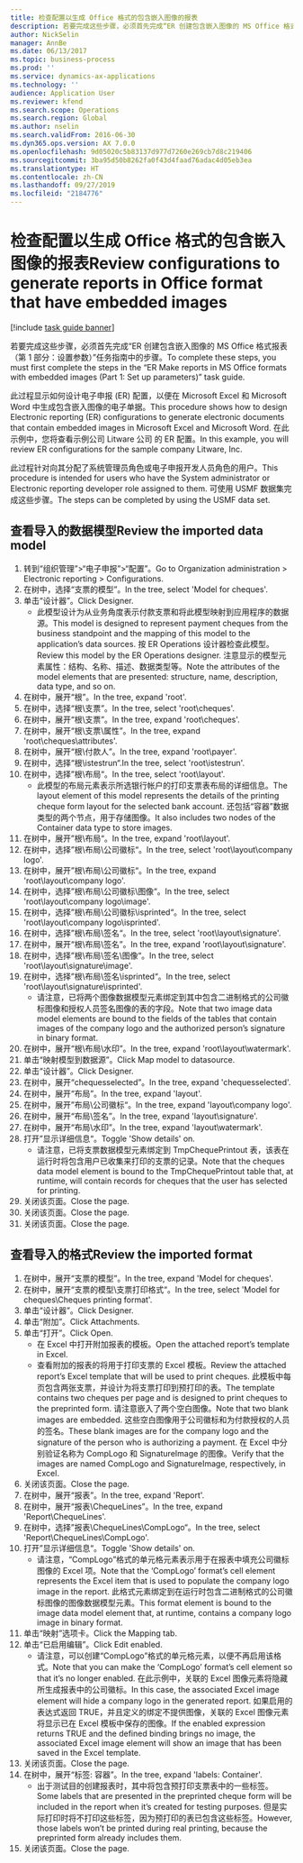 ```yaml
---
title: 检查配置以生成 Office 格式的包含嵌入图像的报表
description: 若要完成这些步骤，必须首先完成“ER 创建包含嵌入图像的 MS Office 格式报表（第 1 部分 - 设置参数）”任务指南中的步骤。
author: NickSelin
manager: AnnBe
ms.date: 06/13/2017
ms.topic: business-process
ms.prod: ''
ms.service: dynamics-ax-applications
ms.technology: ''
audience: Application User
ms.reviewer: kfend
ms.search.scope: Operations
ms.search.region: Global
ms.author: nselin
ms.search.validFrom: 2016-06-30
ms.dyn365.ops.version: AX 7.0.0
ms.openlocfilehash: 9d05020c5b83137d977d7260e269cb7d8c219406
ms.sourcegitcommit: 3ba95d50b8262fa0f43d4faad76adac4d05eb3ea
ms.translationtype: HT
ms.contentlocale: zh-CN
ms.lasthandoff: 09/27/2019
ms.locfileid: "2184776"
---
```

# <a name="review-configurations-to-generate-reports-in-office-format-that-have-embedded-images"></a><span data-ttu-id="59bab-103">检查配置以生成 Office 格式的包含嵌入图像的报表</span><span class="sxs-lookup"><span data-stu-id="59bab-103">Review configurations to generate reports in Office format that have embedded images</span></span>

[!include [task guide banner](../../includes/task-guide-banner.md)]

<span data-ttu-id="59bab-104">若要完成这些步骤，必须首先完成“ER 创建包含嵌入图像的 MS Office 格式报表（第 1 部分：设置参数）”任务指南中的步骤。</span><span class="sxs-lookup"><span data-stu-id="59bab-104">To complete these steps, you must first complete the steps in the “ER Make reports in MS Office formats with embedded images (Part 1: Set up parameters)” task guide.</span></span>

<span data-ttu-id="59bab-105">此过程显示如何设计电子申报 (ER) 配置，以便在 Microsoft Excel 和 Microsoft Word 中生成包含嵌入图像的电子单据。</span><span class="sxs-lookup"><span data-stu-id="59bab-105">This procedure shows how to design Electronic reporting (ER) configurations to generate electronic documents that contain embedded images in Microsoft Excel and Microsoft Word.</span></span> <span data-ttu-id="59bab-106">在此示例中，您将查看示例公司 Litware 公司 的 ER 配置。</span><span class="sxs-lookup"><span data-stu-id="59bab-106">In this example, you will review ER configurations for the sample company Litware, Inc.</span></span> 

<span data-ttu-id="59bab-107">此过程针对向其分配了系统管理员角色或电子申报开发人员角色的用户。</span><span class="sxs-lookup"><span data-stu-id="59bab-107">This procedure is intended for users who have the System administrator or Electronic reporting developer role assigned to them.</span></span> <span data-ttu-id="59bab-108">可使用 USMF 数据集完成这些步骤。</span><span class="sxs-lookup"><span data-stu-id="59bab-108">The steps can be completed by using the USMF data set.</span></span>


## <a name="review-the-imported-data-model"></a><span data-ttu-id="59bab-109">查看导入的数据模型</span><span class="sxs-lookup"><span data-stu-id="59bab-109">Review the imported data model</span></span>
1. <span data-ttu-id="59bab-110">转到“组织管理”>“电子申报”>“配置”。</span><span class="sxs-lookup"><span data-stu-id="59bab-110">Go to Organization administration > Electronic reporting > Configurations.</span></span>
2. <span data-ttu-id="59bab-111">在树中，选择“支票的模型”。</span><span class="sxs-lookup"><span data-stu-id="59bab-111">In the tree, select 'Model for cheques'.</span></span>
3. <span data-ttu-id="59bab-112">单击“设计器”。</span><span class="sxs-lookup"><span data-stu-id="59bab-112">Click Designer.</span></span>
    * <span data-ttu-id="59bab-113">此模型设计为从业务角度表示付款支票和将此模型映射到应用程序的数据源。</span><span class="sxs-lookup"><span data-stu-id="59bab-113">This model is designed to represent payment cheques from the business standpoint and the mapping of this model to the application’s data sources.</span></span> <span data-ttu-id="59bab-114">按 ER Operations 设计器检查此模型。</span><span class="sxs-lookup"><span data-stu-id="59bab-114">Review this model by the ER Operations designer.</span></span> <span data-ttu-id="59bab-115">注意显示的模型元素属性：结构、名称、描述、数据类型等。</span><span class="sxs-lookup"><span data-stu-id="59bab-115">Note the attributes of the model elements that are presented: structure, name, description, data type, and so on.</span></span>   
4. <span data-ttu-id="59bab-116">在树中，展开“根”。</span><span class="sxs-lookup"><span data-stu-id="59bab-116">In the tree, expand 'root'.</span></span>
5. <span data-ttu-id="59bab-117">在树中，选择“根\支票”。</span><span class="sxs-lookup"><span data-stu-id="59bab-117">In the tree, select 'root\cheques'.</span></span>
6. <span data-ttu-id="59bab-118">在树中，展开“根\支票”。</span><span class="sxs-lookup"><span data-stu-id="59bab-118">In the tree, expand 'root\cheques'.</span></span>
7. <span data-ttu-id="59bab-119">在树中，展开“根\支票\属性”。</span><span class="sxs-lookup"><span data-stu-id="59bab-119">In the tree, expand 'root\cheques\attributes'.</span></span>
8. <span data-ttu-id="59bab-120">在树中，展开“根\付款人”。</span><span class="sxs-lookup"><span data-stu-id="59bab-120">In the tree, expand 'root\payer'.</span></span>
9. <span data-ttu-id="59bab-121">在树中，选择“根\istestrun“.</span><span class="sxs-lookup"><span data-stu-id="59bab-121">In the tree, select 'root\istestrun'.</span></span>
10. <span data-ttu-id="59bab-122">在树中，选择”根\布局“。</span><span class="sxs-lookup"><span data-stu-id="59bab-122">In the tree, select 'root\layout'.</span></span>
    * <span data-ttu-id="59bab-123">此模型的布局元素表示所选银行帐户的打印支票表布局的详细信息。</span><span class="sxs-lookup"><span data-stu-id="59bab-123">The layout element of this model represents the details of the printing cheque form layout for the selected bank account.</span></span> <span data-ttu-id="59bab-124">还包括“容器”数据类型的两个节点，用于存储图像。</span><span class="sxs-lookup"><span data-stu-id="59bab-124">It also includes two nodes of the Container data type to store images.</span></span>   
11. <span data-ttu-id="59bab-125">在树中，展开”根\布局“。</span><span class="sxs-lookup"><span data-stu-id="59bab-125">In the tree, expand 'root\layout'.</span></span>
12. <span data-ttu-id="59bab-126">在树中，选择”根\布局\公司徽标“。</span><span class="sxs-lookup"><span data-stu-id="59bab-126">In the tree, select 'root\layout\company logo'.</span></span>
13. <span data-ttu-id="59bab-127">在树中，展开”根\布局\公司徽标“。</span><span class="sxs-lookup"><span data-stu-id="59bab-127">In the tree, expand 'root\layout\company logo'.</span></span>
14. <span data-ttu-id="59bab-128">在树中，选择”根\布局\公司徽标\图像“。</span><span class="sxs-lookup"><span data-stu-id="59bab-128">In the tree, select 'root\layout\company logo\image'.</span></span>
15. <span data-ttu-id="59bab-129">在树中，选择”根\布局\公司徽标\isprinted“。</span><span class="sxs-lookup"><span data-stu-id="59bab-129">In the tree, select 'root\layout\company logo\isprinted'.</span></span>
16. <span data-ttu-id="59bab-130">在树中，选择”根\布局\签名“。</span><span class="sxs-lookup"><span data-stu-id="59bab-130">In the tree, select 'root\layout\signature'.</span></span>
17. <span data-ttu-id="59bab-131">在树中，展开“根\布局\签名”。</span><span class="sxs-lookup"><span data-stu-id="59bab-131">In the tree, expand 'root\layout\signature'.</span></span>
18. <span data-ttu-id="59bab-132">在树中，选择”根\布局\签名\图像“。</span><span class="sxs-lookup"><span data-stu-id="59bab-132">In the tree, select 'root\layout\signature\image'.</span></span>
19. <span data-ttu-id="59bab-133">在树中，选择”根\布局\签名\isprinted“。</span><span class="sxs-lookup"><span data-stu-id="59bab-133">In the tree, select 'root\layout\signature\isprinted'.</span></span>
    * <span data-ttu-id="59bab-134">请注意，已将两个图像数据模型元素绑定到其中包含二进制格式的公司徽标图像和授权人员签名图像的表的字段。</span><span class="sxs-lookup"><span data-stu-id="59bab-134">Note that two image data model elements are bound to the fields of the tables that contain images of the company logo and the authorized person’s signature in binary format.</span></span>  
20. <span data-ttu-id="59bab-135">在树中，展开“根\布局\水印”。</span><span class="sxs-lookup"><span data-stu-id="59bab-135">In the tree, expand 'root\layout\watermark'.</span></span>
21. <span data-ttu-id="59bab-136">单击“映射模型到数据源”。</span><span class="sxs-lookup"><span data-stu-id="59bab-136">Click Map model to datasource.</span></span>
22. <span data-ttu-id="59bab-137">单击“设计器”。</span><span class="sxs-lookup"><span data-stu-id="59bab-137">Click Designer.</span></span>
23. <span data-ttu-id="59bab-138">在树中，展开“chequesselected”。</span><span class="sxs-lookup"><span data-stu-id="59bab-138">In the tree, expand 'chequesselected'.</span></span>
24. <span data-ttu-id="59bab-139">在树中，展开“布局”。</span><span class="sxs-lookup"><span data-stu-id="59bab-139">In the tree, expand 'layout'.</span></span>
25. <span data-ttu-id="59bab-140">在树中，展开”布局\公司徽标“。</span><span class="sxs-lookup"><span data-stu-id="59bab-140">In the tree, expand 'layout\company logo'.</span></span>
26. <span data-ttu-id="59bab-141">在树中，展开“布局\签名”。</span><span class="sxs-lookup"><span data-stu-id="59bab-141">In the tree, expand 'layout\signature'.</span></span>
27. <span data-ttu-id="59bab-142">在树中，展开“布局\水印”。</span><span class="sxs-lookup"><span data-stu-id="59bab-142">In the tree, expand 'layout\watermark'.</span></span>
28. <span data-ttu-id="59bab-143">打开”显示详细信息“。</span><span class="sxs-lookup"><span data-stu-id="59bab-143">Toggle 'Show details' on.</span></span>
    * <span data-ttu-id="59bab-144">请注意，已将支票数据模型元素绑定到 TmpChequePrintout 表，该表在运行时将包含用户已收集来打印的支票的记录。</span><span class="sxs-lookup"><span data-stu-id="59bab-144">Note that the cheques data model element is bound to the TmpChequePrintout table that, at runtime, will contain records for cheques that the user has selected for printing.</span></span>   
29. <span data-ttu-id="59bab-145">关闭该页面。</span><span class="sxs-lookup"><span data-stu-id="59bab-145">Close the page.</span></span>
30. <span data-ttu-id="59bab-146">关闭该页面。</span><span class="sxs-lookup"><span data-stu-id="59bab-146">Close the page.</span></span>
31. <span data-ttu-id="59bab-147">关闭该页面。</span><span class="sxs-lookup"><span data-stu-id="59bab-147">Close the page.</span></span>

## <a name="review-the-imported-format"></a><span data-ttu-id="59bab-148">查看导入的格式</span><span class="sxs-lookup"><span data-stu-id="59bab-148">Review the imported format</span></span>
1. <span data-ttu-id="59bab-149">在树中，展开“支票的模型”。</span><span class="sxs-lookup"><span data-stu-id="59bab-149">In the tree, expand 'Model for cheques'.</span></span>
2. <span data-ttu-id="59bab-150">在树中，展开“支票的模型\支票打印格式“。</span><span class="sxs-lookup"><span data-stu-id="59bab-150">In the tree, select 'Model for cheques\Cheques printing format'.</span></span>
3. <span data-ttu-id="59bab-151">单击“设计器”。</span><span class="sxs-lookup"><span data-stu-id="59bab-151">Click Designer.</span></span>
4. <span data-ttu-id="59bab-152">单击“附加”。</span><span class="sxs-lookup"><span data-stu-id="59bab-152">Click Attachments.</span></span>
5. <span data-ttu-id="59bab-153">单击“打开”。</span><span class="sxs-lookup"><span data-stu-id="59bab-153">Click Open.</span></span>
    * <span data-ttu-id="59bab-154">在 Excel 中打开附加报表的模板。</span><span class="sxs-lookup"><span data-stu-id="59bab-154">Open the attached report’s template in Excel.</span></span>  
    * <span data-ttu-id="59bab-155">查看附加的报表的将用于打印支票的 Excel 模板。</span><span class="sxs-lookup"><span data-stu-id="59bab-155">Review the attached report’s Excel template that will be used to print cheques.</span></span> <span data-ttu-id="59bab-156">此模板中每页包含两张支票，并设计为将支票打印到预打印的表。</span><span class="sxs-lookup"><span data-stu-id="59bab-156">The template contains two cheques per page and is designed to print cheques to the preprinted form.</span></span> <span data-ttu-id="59bab-157">请注意嵌入了两个空白图像。</span><span class="sxs-lookup"><span data-stu-id="59bab-157">Note that two blank images are embedded.</span></span> <span data-ttu-id="59bab-158">这些空白图像用于公司徽标和为付款授权的人员的签名。</span><span class="sxs-lookup"><span data-stu-id="59bab-158">These blank images are for the company logo and the signature of the person who is authorizing a payment.</span></span> <span data-ttu-id="59bab-159">在 Excel 中分别验证名称为 CompLogo 和 SignatureImage 的图像。</span><span class="sxs-lookup"><span data-stu-id="59bab-159">Verify that the images are named CompLogo and SignatureImage, respectively, in Excel.</span></span>   
6. <span data-ttu-id="59bab-160">关闭该页面。</span><span class="sxs-lookup"><span data-stu-id="59bab-160">Close the page.</span></span>
7. <span data-ttu-id="59bab-161">在树中，展开“报表”。</span><span class="sxs-lookup"><span data-stu-id="59bab-161">In the tree, expand 'Report'.</span></span>
8. <span data-ttu-id="59bab-162">在树中，展开“报表\ChequeLines”。</span><span class="sxs-lookup"><span data-stu-id="59bab-162">In the tree, expand 'Report\ChequeLines'.</span></span>
9. <span data-ttu-id="59bab-163">在树中，选择”报表\ChequeLines\CompLogo“。</span><span class="sxs-lookup"><span data-stu-id="59bab-163">In the tree, select 'Report\ChequeLines\CompLogo'.</span></span>
10. <span data-ttu-id="59bab-164">打开”显示详细信息“。</span><span class="sxs-lookup"><span data-stu-id="59bab-164">Toggle 'Show details' on.</span></span>
    * <span data-ttu-id="59bab-165">请注意，“CompLogo”格式的单元格元素表示用于在报表中填充公司徽标图像的 Excel 项。</span><span class="sxs-lookup"><span data-stu-id="59bab-165">Note that the ‘CompLogo’ format’s cell element represents the Excel item that is used to populate the company logo image in the report.</span></span> <span data-ttu-id="59bab-166">此格式元素绑定到在运行时包含二进制格式的公司徽标图像的图像数据模型元素。</span><span class="sxs-lookup"><span data-stu-id="59bab-166">This format element is bound to the image data model element that, at runtime, contains a company logo image in binary format.</span></span>   
11. <span data-ttu-id="59bab-167">单击“映射”选项卡。</span><span class="sxs-lookup"><span data-stu-id="59bab-167">Click the Mapping tab.</span></span>
12. <span data-ttu-id="59bab-168">单击“已启用编辑”。</span><span class="sxs-lookup"><span data-stu-id="59bab-168">Click Edit enabled.</span></span>
    * <span data-ttu-id="59bab-169">请注意，可以创建“CompLogo”格式的单元格元素，以便不再启用该格式。</span><span class="sxs-lookup"><span data-stu-id="59bab-169">Note that you can make the ‘CompLogo’ format’s cell element so that it’s no longer enabled.</span></span> <span data-ttu-id="59bab-170">在此示例中，关联的 Excel 图像元素将隐藏所生成报表中的公司徽标。</span><span class="sxs-lookup"><span data-stu-id="59bab-170">In this case, the associated Excel image element will hide a company logo in the generated report.</span></span> <span data-ttu-id="59bab-171">如果启用的表达式返回 TRUE，并且定义的绑定不提供图像，关联的 Excel 图像元素将显示已在 Excel 模板中保存的图像。</span><span class="sxs-lookup"><span data-stu-id="59bab-171">If the enabled expression returns TRUE and the defined binding brings no image, the associated Excel image element will show an image that has been saved in the Excel template.</span></span>   
13. <span data-ttu-id="59bab-172">关闭该页面。</span><span class="sxs-lookup"><span data-stu-id="59bab-172">Close the page.</span></span>
14. <span data-ttu-id="59bab-173">在树中，展开“标签: 容器”。</span><span class="sxs-lookup"><span data-stu-id="59bab-173">In the tree, expand 'labels: Container'.</span></span>
    * <span data-ttu-id="59bab-174">出于测试目的创建报表时，其中将包含预打印支票表中的一些标签。</span><span class="sxs-lookup"><span data-stu-id="59bab-174">Some labels that are presented in the preprinted cheque form will be included in the report when it’s created for testing purposes.</span></span> <span data-ttu-id="59bab-175">但是实际打印时将不打印这些标签，因为预打印的表已包含这些标签。</span><span class="sxs-lookup"><span data-stu-id="59bab-175">However, those labels won’t be printed during real printing, because the preprinted form already includes them.</span></span>  
15. <span data-ttu-id="59bab-176">关闭该页面。</span><span class="sxs-lookup"><span data-stu-id="59bab-176">Close the page.</span></span>

